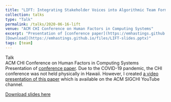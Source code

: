 ```yaml
---
title: "LIFT: Integrating Stakeholder Voices into Algorithmic Team Formation"
collection: talks
type: "Talk"
permalink: /talks/2020-06-16-lift
venue: "ACM CHI Conference on Human Factors in Computing Systems"
excerpt: "Presentation of [conference paper](https://emhastings.github.io/publication/2020-04-25-lift). Due to the COVID-19 pandemic, the CHI conference was not held physically in Hawaii. However, I created [a video presentation of this paper](https://youtu.be/jrTipQ06x_o) which is available on the ACM SIGCHI YouTube channel.  
[Download](https://emhastings.github.io/files/LIFT-slides.pptx)"
tags: [team]
---
```


Talk  
ACM CHI Conference on Human Factors in Computing Systems  
Presentation of [conference paper](https://emhastings.github.io/publication/2020-04-25-lift). Due to the COVID-19 pandemic, the CHI conference was not held physically in Hawaii. However, I created [a video presentation of this paper](https://youtu.be/jrTipQ06x_o) which is available on the ACM SIGCHI YouTube channel.

[Download slides here](https://emhastings.github.io/files/LIFT-slides.pptx)
